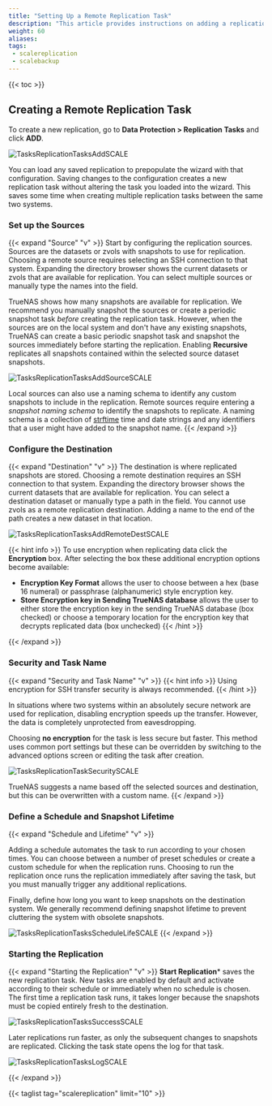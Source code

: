 ```yaml
---
title: "Setting Up a Remote Replication Task"
description: "This article provides instructions on adding a replication task with a remote system (TrueNAS or other)."
weight: 60
aliases:
tags:
 - scalereplication
 - scalebackup
---
```


{{< toc >}}


## Creating a Remote Replication Task

To create a new replication, go to **Data Protection > Replication Tasks** and click **ADD**.

![TasksReplicationTasksAddSCALE](/images/SCALE/RepWhatWhereSCALE.png "Add new Replication Task")

You can load any saved replication to prepopulate the wizard with that configuration.
Saving changes to the configuration creates a new replication task without altering the task you loaded into the wizard.
This saves some time when creating multiple replication tasks between the same two systems.

### Set up the Sources

{{< expand "Source" "v" >}}
Start by configuring the replication sources.
Sources are the datasets or zvols with snapshots to use for replication.
Choosing a remote source requires selecting an SSH connection to that system.
Expanding the directory browser shows the current datasets or zvols that are available for replication.
You can select multiple sources or manually type the names into the field.

TrueNAS shows how many snapshots are available for replication.
We recommend you manually snapshot the sources or create a periodic snapshot task *before* creating the replication task.
However, when the sources are on the local system and don't have any existing snapshots, TrueNAS can create a basic periodic snapshot task and snapshot the sources immediately before starting the replication. Enabling **Recursive** replicates all snapshots contained within the selected source dataset snapshots.

![TasksReplicationTasksAddSourceSCALE](/images/SCALE/RepAddSourceSCALE.png "Choosing a Local Source")

Local sources can also use a naming schema to identify any custom snapshots to include in the replication.
Remote sources require entering a *snapshot naming schema* to identify the snapshots to replicate.
A naming schema is a collection of [strftime](https://www.freebsd.org/cgi/man.cgi?query=strftime) time and date strings and any identifiers that a user might have added to the snapshot name.
{{< /expand >}}

### Configure the Destination

{{< expand "Destination" "v" >}}
The destination is where replicated snapshots are stored.
Choosing a remote destination requires an SSH connection to that system.
Expanding the directory browser shows the current datasets that are available for replication.
You can select a destination dataset or manually type a path in the field.
You cannot use zvols as a remote replication destination.
Adding a name to the end of the path creates a new dataset in that location.

![TasksReplicationTasksAddRemoteDestSCALE](/images/SCALE/RepAddDestinationSCALE.png "Replication with Remote Destination")

{{< hint info >}}
To use encryption when replicating data click the **Encryption** box. After selecting the box these additional encryption options  become available:

* **Encryption Key Format** allows the user to choose between a hex (base 16 numeral) or passphrase (alphanumeric) style encryption key. <br>
* **Store Encryption key in Sending TrueNAS database** allows the user to either store the encryption key in the sending TrueNAS database (box checked) or choose a temporary location for the encryption key that decrypts replicated data (box unchecked)
{{< /hint >}}

{{< /expand >}}

### Security and Task Name

{{< expand "Security and Task Name" "v" >}}
{{< hint info >}}
Using encryption for SSH transfer security is always recommended.
{{< /hint >}}

In situations where two systems within an absolutely secure network are used for replication, disabling encryption speeds up the transfer.
However, the data is completely unprotected from eavesdropping.

Choosing **no encryption** for the task is less secure but faster. This method uses common port settings but these can be overridden by switching to the advanced options screen or editing the task after creation.

![TasksReplicationTaskSecuritySCALE](/images/SCALE/RepSecurityTaskSCALE.png "Replication Security and Task Name")

TrueNAS suggests a name based off the selected sources and destination, but this can be overwritten with a custom name.
{{< /expand >}}

### Define a Schedule and Snapshot Lifetime

{{< expand "Schedule and Lifetime" "v" >}}

Adding a schedule automates the task to run according to your chosen times.
You can choose between a number of preset schedules or create a custom schedule for when the replication runs.
Choosing to run the replication once runs the replication immediately after saving the task, but you must manually trigger any additional replications.

Finally, define how long you want to keep snapshots on the destination system.
We generally recommend defining snapshot lifetime to prevent cluttering the system with obsolete snapshots.

![TasksReplicationTasksScheduleLifeSCALE](/images/SCALE/RepScheduleSCALE.png "Custom Lifetimes")
{{< /expand >}}

### Starting the Replication

{{< expand "Starting the Replication" "v" >}}
**Start Replication*** saves the new replication task.
New tasks are enabled by default and activate according to their schedule or immediately when no schedule is chosen.
The first time a replication task runs, it takes longer because the snapshots must be copied entirely fresh to the destination.

![TasksReplicationTasksSuccessSCALE](/images/SCALE/RepSuccessSCALE.png "Remote Replication Success")

Later replications run faster, as only the subsequent changes to snapshots are replicated.
Clicking the task state opens the log for that task.

![TasksReplicationTasksLogSCALE](/images/SCALE/RepLogSCALE.png "Replication Log")

{{< /expand >}}

{{< taglist tag="scalereplication" limit="10" >}}